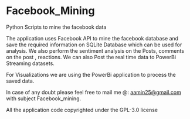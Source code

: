 # Facebook_Mining
Python Scripts to mine the facebook data

The application uses Facebook API to mine the facebook database and save the required information on SQLite Database which can be used for
analysis. We also perform the sentiment analysis on the Posts, comments on the post , reactions. We can also Post the real time data to PowerBi 
Streaming datasets.

For Visualizations we are using the PowerBi application to process the saved data.


In case of any doubt please feel free to mail me @: aamin25@gmail.com with subject Facebook_mining.


All the application code copyrighted under the GPL-3.0 license
